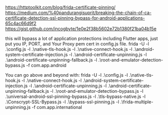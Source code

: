 https://httptoolkit.com/blog/frida-certificate-pinning/
https://medium.com/%40pandurangisuprit/breaking-the-chain-of-ca-certificate-detection-ssl-pinning-bypass-for-android-applications-65c4ac66d9f2
https://gist.github.com/incogbyte/1e0e2f38b5602e72b1380f21ba04b15e

this will bypass a lot of application protections including Flutter apps, just put you IP, PORT, and Your Proxy pem cert in config.js file.
frida -U  -l .\config.js -l .\native-tls-hook.js -l .\native-connect-hook.js -l .\android-system-certificate-injection.js  -l .\android-certificate-unpinning.js -l .\android-certificate-unpinning-fallback.js -l .\root-and-emulator-detection-bypass.js -f com.app.android

You can go above and beyond with:
frida -U  -l .\config.js -l .\native-tls-hook.js -l .\native-connect-hook.js -l .\android-system-certificate-injection.js  -l .\android-certificate-unpinning.js -l .\android-certificate-unpinning-fallback.js -l .\root-and-emulator-detection-bypass.js -l .\universal-android-ssl-pinning-bypass.js -l .\tls-bypass-native.js -l .\Conscrypt-SSL-Bypass.js -l .\bypass-ssl-pinning.js -l .\frida-multiple-unpinning.js -f com.app.international
